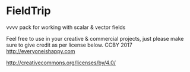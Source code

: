 # FieldTrip
vvvv pack for working with scalar &amp; vector fields

Feel free to use in your creative & commercial projects, just please make sure to give credit as per license below.
CCBY 2017 http://everyoneishappy.com

http://creativecommons.org/licenses/by/4.0/
